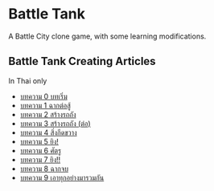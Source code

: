 # Battle Tank

A Battle City clone game, with some learning modifications.

## Battle Tank Creating Articles

In Thai only

* [บทความ 0 บทเริ่ม](./Battle%20Docs/00.md)
* [บทความ 1 ฉากต่อสู้](./Battle%20Docs/01.md)
* [บทความ 2 สร้างรถถัง](./Battle%20Docs/02.md)
* [บทความ 3 สร้างรถถัง (ต่อ)](./Battle%20Docs/03.md)
* [บทความ 4 สิ่งกีดขวาง](./Battle%20Docs/04.md)
* [บทความ 5 ยิง!](./Battle%20Docs/05.md)
* [บทความ 6 ศัตรู](./Battle%20Docs/06.md)
* [บทความ 7 ยิง!!](./Battle%20Docs/07.md)
* [บทความ 8 ฉากจบ](./Battle%20Docs/08.md)
* [บทความ 9 เอาทุกอย่างมารวมกัน](./Battle%20Docs/09.md)
